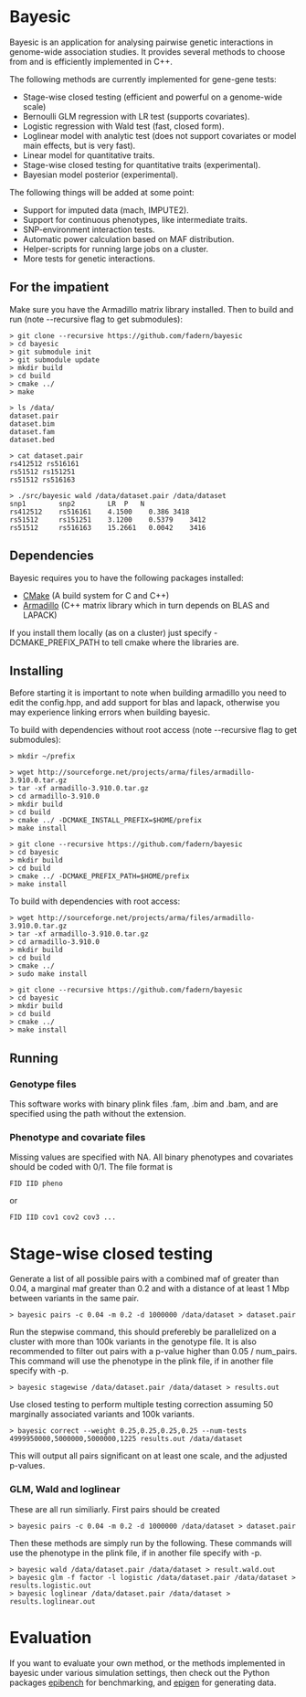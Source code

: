 # Bayesic

Bayesic is an application for analysing pairwise genetic interactions in genome-wide association studies. It provides several methods to choose from and is efficiently implemented in C++.

The following methods are currently implemented for gene-gene tests:

* Stage-wise closed testing (efficient and powerful on a genome-wide scale)
* Bernoulli GLM regression with LR test (supports covariates).
* Logistic regression with Wald test (fast, closed form).
* Loglinear model with analytic test (does not support covariates or model main effects, but is very fast).
* Linear model for quantitative traits.
* Stage-wise closed testing for quantitative traits (experimental).
* Bayesian model posterior (experimental).

The following things will be added at some point:

* Support for imputed data (mach, IMPUTE2).
* Support for continuous phenotypes, like intermediate traits.
* SNP-environment interaction tests.
* Automatic power calculation based on MAF distribution.
* Helper-scripts for running large jobs on a cluster.
* More tests for genetic interactions.

## For the impatient

Make sure you have the Armadillo matrix library installed. Then to build and run (note --recursive flag to get submodules):

    > git clone --recursive https://github.com/fadern/bayesic
    > cd bayesic
    > git submodule init
    > git submodule update
    > mkdir build
    > cd build
    > cmake ../
    > make

    > ls /data/
    dataset.pair
    dataset.bim
    dataset.fam
    dataset.bed

    > cat dataset.pair
    rs412512 rs516161
    rs51512 rs151251
    rs51512 rs516163

    > ./src/bayesic wald /data/dataset.pair /data/dataset
    snp1        snp2        LR  P   N
    rs412512    rs516161    4.1500    0.386 3418
    rs51512     rs151251    3.1200    0.5379    3412
    rs51512     rs516163    15.2661   0.0042    3416

## Dependencies

Bayesic requires you to have the following packages installed:

* [CMake](http://www.cmake.org/cmake/resources/software.html) (A build system for C and C++)
* [Armadillo](http://arma.sourceforge.net/download.html) (C++ matrix library which in turn depends on BLAS and LAPACK)

If you install them locally (as on a cluster) just specify -DCMAKE_PREFIX_PATH to tell cmake where the libraries are.

## Installing

Before starting it is important to note when building armadillo you need to edit the config.hpp, and add support for
blas and lapack, otherwise you may experience linking errors when building bayesic.

To build with dependencies without root access (note --recursive flag to get submodules):

    > mkdir ~/prefix

    > wget http://sourceforge.net/projects/arma/files/armadillo-3.910.0.tar.gz
    > tar -xf armadillo-3.910.0.tar.gz
    > cd armadillo-3.910.0
    > mkdir build
    > cd build
    > cmake ../ -DCMAKE_INSTALL_PREFIX=$HOME/prefix
    > make install

    > git clone --recursive https://github.com/fadern/bayesic
    > cd bayesic
    > mkdir build
    > cd build
    > cmake ../ -DCMAKE_PREFIX_PATH=$HOME/prefix
    > make install

To build with dependencies with root access:
    
    > wget http://sourceforge.net/projects/arma/files/armadillo-3.910.0.tar.gz
    > tar -xf armadillo-3.910.0.tar.gz
    > cd armadillo-3.910.0
    > mkdir build
    > cd build
    > cmake ../
    > sudo make install

    > git clone --recursive https://github.com/fadern/bayesic
    > cd bayesic
    > mkdir build
    > cd build
    > cmake ../
    > make install

## Running

### Genotype files

This software works with binary plink files .fam, .bim and .bam, and are specified using the path without the extension.

### Phenotype and covariate files

Missing values are specified with NA. All binary phenotypes and covariates should be coded with 0/1. The file format is

    FID IID pheno
    
or

    FID IID cov1 cov2 cov3 ...

# Stage-wise closed testing

Generate a list of all possible pairs with a combined maf of greater than 0.04, a marginal maf greater than 0.2 and with a distance of at least 1 Mbp between variants in the same pair.

    > bayesic pairs -c 0.04 -m 0.2 -d 1000000 /data/dataset > dataset.pair

Run the stepwise command, this should preferebly be parallelized on a cluster with more than 100k variants in the genotype file. It is also recommended to filter out pairs with a p-value higher than 0.05 / num_pairs. This command will use the phenotype in the plink file, if in another file specify with -p.

    > bayesic stagewise /data/dataset.pair /data/dataset > results.out
    
Use closed testing to perform multiple testing correction assuming 50 marginally associated variants and 100k variants.

    > bayesic correct --weight 0.25,0.25,0.25,0.25 --num-tests 4999950000,5000000,5000000,1225 results.out /data/dataset
    
This will output all pairs significant on at least one scale, and the adjusted p-values.

### GLM, Wald and loglinear

These are all run similiarly. First pairs should be created

    > bayesic pairs -c 0.04 -m 0.2 -d 1000000 /data/dataset > dataset.pair
    
Then these methods are simply run by the following. These commands will use the phenotype in the plink file, if in another file specify with -p.

    > bayesic wald /data/dataset.pair /data/dataset > result.wald.out
    > bayesic glm -f factor -l logistic /data/dataset.pair /data/dataset > results.logistic.out
    > bayesic loglinear /data/dataset.pair /data/dataset > results.loglinear.out

# Evaluation

If you want to evaluate your own method, or the methods implemented in bayesic under various simulation settings, then check out the Python packages [epibench](https://github.com/mfranberg/epibench) for benchmarking, and [epigen](https://github.com/mfranberg/epigen) for generating data.
